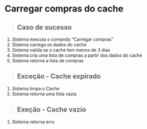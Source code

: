 # Carregar compras do cache

> ## Caso de sucesso
1. Sistema executa o comando "Carregar compras"
2. Sistema carrega os dados do cache
3. Sistema valida se o cache tem menos de 3 dias
4. Sistema cria uma lista de compras a partir dos dados do cache
5. Sistema retorna a lista de compras

> ## Exceção - Cache expirado
1. Sistema limpa o Cache
2. Sistema retorna uma lista vazia

> ## Exeção - Cache vazio
1. Sistema retorna erro
